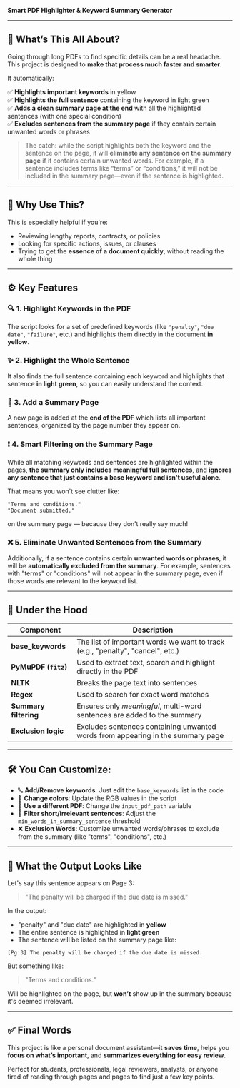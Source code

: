  
**Smart PDF Highlighter & Keyword Summary Generator**

---

## 🚀 What’s This All About?

Going through long PDFs to find specific details can be a real headache. This project is designed to **make that process much faster and smarter**.

It automatically:

✅ **Highlights important keywords** in yellow  
✅ **Highlights the full sentence** containing the keyword in light green  
✅ **Adds a clean summary page at the end** with all the highlighted sentences (with one special condition)  
✅ **Excludes sentences from the summary page** if they contain certain unwanted words or phrases

> The catch: while the script highlights both the keyword and the sentence on the page, it will **eliminate any sentence on the summary page** if it contains certain unwanted words. For example, if a sentence includes terms like “terms” or “conditions,” it will not be included in the summary page—even if the sentence is highlighted.

---

## 🧠 Why Use This?

This is especially helpful if you're:

- Reviewing lengthy reports, contracts, or policies  
- Looking for specific actions, issues, or clauses  
- Trying to get the **essence of a document quickly**, without reading the whole thing

---

## ⚙️ Key Features

### 🔍 1. Highlight Keywords in the PDF  
The script looks for a set of predefined keywords (like `"penalty"`, `"due date"`, `"failure"`, etc.) and highlights them directly in the document **in yellow**.

### ✨ 2. Highlight the Whole Sentence  
It also finds the full sentence containing each keyword and highlights that sentence **in light green**, so you can easily understand the context.

### 📄 3. Add a Summary Page  
A new page is added at the **end of the PDF** which lists all important sentences, organized by the page number they appear on.

### ❗ 4. Smart Filtering on the Summary Page  
While all matching keywords and sentences are highlighted within the pages, **the summary only includes meaningful full sentences**, and **ignores any sentence that just contains a base keyword and isn't useful alone**.

That means you won't see clutter like:
```
"Terms and conditions."
"Document submitted."
```
on the summary page — because they don’t really say much!

### ❌ 5. Eliminate Unwanted Sentences from the Summary  
Additionally, if a sentence contains certain **unwanted words or phrases**, it will be **automatically excluded from the summary**. For example, sentences with "terms" or "conditions" will not appear in the summary page, even if those words are relevant to the keyword list.

---

## 💪 Under the Hood

| Component | Description |
|----------|-------------|
| **base_keywords** | The list of important words we want to track (e.g., "penalty", "cancel", etc.) |
| **PyMuPDF (`fitz`)** | Used to extract text, search and highlight directly in the PDF |
| **NLTK** | Breaks the page text into sentences |
| **Regex** | Used to search for exact word matches |
| **Summary filtering** | Ensures only *meaningful*, multi-word sentences are added to the summary |
| **Exclusion logic** | Excludes sentences containing unwanted words from appearing in the summary page |

---

## 🛠️ You Can Customize:

- 🔤 **Add/Remove keywords**: Just edit the `base_keywords` list in the code  
- 🎨 **Change colors**: Update the RGB values in the script  
- 📁 **Use a different PDF**: Change the `input_pdf_path` variable  
- 📏 **Filter short/irrelevant sentences**: Adjust the `min_words_in_summary_sentence` threshold  
- ❌ **Exclusion Words**: Customize unwanted words/phrases to exclude from the summary (like "terms", "conditions", etc.)

---

## 📄 What the Output Looks Like

Let's say this sentence appears on Page 3:
> "The penalty will be charged if the due date is missed."

In the output:
- "penalty" and "due date" are highlighted in **yellow**
- The entire sentence is highlighted in **light green**
- The sentence will be listed on the summary page like:
```
[Pg 3] The penalty will be charged if the due date is missed.
```

But something like:
> "Terms and conditions."

Will be highlighted on the page, but **won’t** show up in the summary because it's deemed irrelevant.

---

## ✅ Final Words

This project is like a personal document assistant—it **saves time**, helps you **focus on what’s important**, and **summarizes everything for easy review**.

Perfect for students, professionals, legal reviewers, analysts, or anyone tired of reading through pages and pages to find just a few key points.

